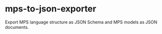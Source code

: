 # mps-to-json-exporter
Export MPS language structure as JSON Schema and MPS models as JSON documents.
